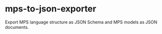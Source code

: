 # mps-to-json-exporter
Export MPS language structure as JSON Schema and MPS models as JSON documents.
